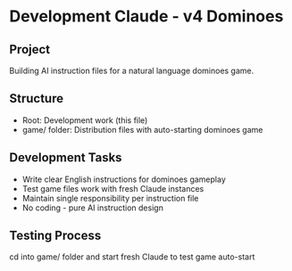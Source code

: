 # Development Claude - v4 Dominoes

## Project 
Building AI instruction files for a natural language dominoes game.

## Structure
- Root: Development work (this file)
- game/ folder: Distribution files with auto-starting dominoes game

## Development Tasks
- Write clear English instructions for dominoes gameplay
- Test game files work with fresh Claude instances  
- Maintain single responsibility per instruction file
- No coding - pure AI instruction design

## Testing Process
cd into game/ folder and start fresh Claude to test game auto-start